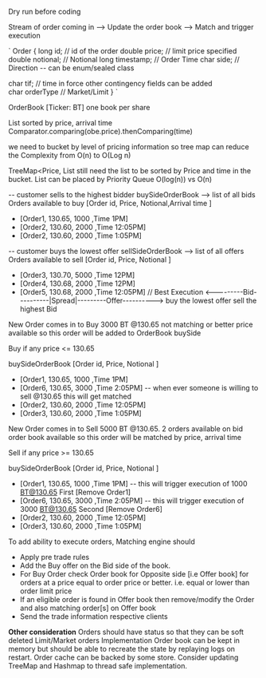 Dry run before coding

Stream of order coming in  --> Update the order book --> Match and trigger execution

`
Order
{
long id;                    // id of the order
double price;               // limit price specified
double notional;            // Notional
long timestamp;             // Order Time
char side;                  // Direction   -- can be enum/sealed class

char tif;                   // time in force other contingency fields can be added    
char orderType              // Market/Limit
}
`

OrderBook [Ticker: BT] one book per share

List<OrderBookEntry> sorted by price, arrival time  Comparator.comparing(obe.price).thenComparing(time)

we need to bucket by level of pricing information so tree map can reduce the Complexity from O(n) to O(Log n)

TreeMap<Price, List<OrderBookEntry> still need the list to be sorted by Price and time in the bucket.
List can be placed by Priority Queue O(log(n)) vs O(n)


-- customer sells to the highest bidder
buySideOrderBook --> list of all bids Orders available to buy
[Order id, Price, Notional,Arrival time ]
* [Order1, 130.65, 1000 ,Time 1PM]
* [Order2, 130.60, 2000 ,Time 12:05PM]
* [Order2, 130.60, 2000 ,Time 1:05PM]


-- customer buys the lowest offer
sellSideOrderBook --> list of all offers Orders available to sell
[Order id, Price, Notional ]
* [Order3, 130.70, 5000 ,Time 12PM]
* [Order4, 130.68, 2000 ,Time 12PM]
* [Order5, 130.68, 2000 ,Time 12:05PM]
  // Best Execution
  <---------Bid----------|Spread|---------Offer---------->
  buy the lowest offer
  sell the highest Bid

New Order comes in to Buy 3000 BT @130.65 not matching or better price available so this order will be added to OrderBook buySide

Buy if any price <= 130.65

buySideOrderBook
[Order id, Price, Notional ]
* [Order1, 130.65, 1000 ,Time 1PM]
* [Order6, 130.65, 3000 ,Time 2:05PM]  -- when ever someone is willing to sell @130.65 this will get matched
* [Order2, 130.60, 2000 ,Time 12:05PM]
* [Order3, 130.60, 2000 ,Time 1:05PM]


New Order comes in to Sell 5000 BT @130.65. 2 orders available on bid order book available so this order will be matched by price, arrival time

Sell if any price >= 130.65

buySideOrderBook
[Order id, Price, Notional ]
* [Order1, 130.65, 1000 ,Time 1PM]     -- this will trigger execution of 1000 BT@130.65 First  [Remove Order1]
* [Order6, 130.65, 3000 ,Time 2:05PM]  -- this will trigger execution of 3000 BT@130.65 Second [Remove Order6]
* [Order2, 130.60, 2000 ,Time 12:05PM]
* [Order3, 130.60, 2000 ,Time 1:05PM]


To add ability to execute orders, Matching engine should
* Apply pre trade rules
* Add the Buy offer on the Bid side of the book.
* For Buy Order check Order book for Opposite side [i.e Offer book] for orders at a price equal to order price or better. i.e. equal or lower than order limit price
* If an eligible order is found in Offer book then remove/modify the Order and also matching order[s] on Offer book
* Send the trade information respective clients



**Other consideration**
Orders should have status so that they can be soft deleted
Limit/Market orders Implementation
Order book can be kept in memory but should be able to recreate the state by replaying logs on restart.
Order cache can be backed by some store.
Consider updating TreeMap and Hashmap to thread safe implementation. 
